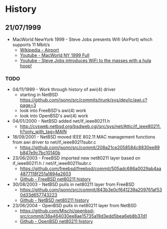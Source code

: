 History
=======

## 21/07/1999
  
  - MacWorld NewYork 1999 - Steve Jobs presents Wifi (AirPort) which supports 11 Mbit/s
    - [Wikipedia - Airport](http://en.wikipedia.org/wiki/AirPort)
    - [Youtube - MacWorld NY 1999 Full](https://www.youtube.com/watch?v=zxPkD9y7_uo)
    - [Youtube - Steve Jobs introduces WiFi to the masses with a hula hoop!](https://www.youtube.com/watch?v=HFngngjy4fk)
    


### TODO

  - 04/11/1999 - Work through history of awi(4) driver
    - starting in NetBSD https://github.com/jsonn/src/commits/trunk/sys/dev/ic/awi.c?page=3
    - look into FreeBSD's awi(4) work
    - look into OpenBSD's awi(4) work
  - 04/01/2000 - NetBSD added net/if_ieee80211.h
    - http://cvsweb.netbsd.org/bsdweb.cgi/src/sys/net/Attic/if_ieee80211.h?only_with_tag=MAIN
  - 18/09/2001 - NetBSD moved IEEE 802.11 MAC management functions from awi driver to net/if_ieee80211subr.c
    - https://github.com/jsonn/src/commit/208a21ce2058584c8830ee89b847e9c7bc10140b 
  - 23/06/2003 - FreeBSD imported new net80211 layer based on if_ieee80211.h / net/if_ieee80211subr.c
    - https://github.com/freebsd/freebsd/commit/505adc686a0029ab4aa4877118f251a1894a2603
    - [Github - FreeBSD net80211 history](https://github.com/freebsd/freebsd/commits/master/sys/net80211?page=29)
  - 30/08/2003 - NetBSD pulls in net80211 layer from FreeBSD
    - https://github.com/jsonn/src/commit/843b3e0cf641239a209761af530d33d657743223
    - [Github - NetBSD net80211 history](https://github.com/jsonn/src/commits/trunk/sys/net80211?page=10)
  - 23/06/2004 - OpenBSD pulls in net80211 layer from NetBSD
    - https://github.com/Mischi/openbsd-src/commit/36a464030ee8ae15735a19d3edd5bea6eb8b37d1 
    - [Github - OpenBSD net80211 history](https://github.com/Mischi/openbsd-src/commits/master/sys/net80211?page=12)
